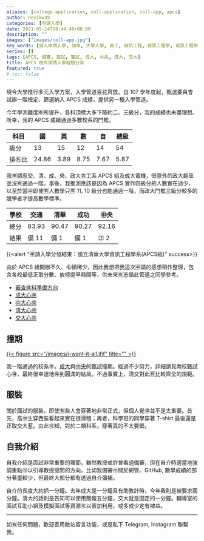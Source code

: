 ```yaml
---
aliases: [college-application, coll-application, coll-app, apcs]
author: nevikw39
categories: [🈸請入學]
date: 2021-05-14T19:44:48+08:00
description: ""
images: ["images/coll-app.jpg"]
key_words: [個人申請入學, 個申, 大學入學, 資工, 資訊工程, 資訊工程學, 資訊工程學系, 資工系, 一階, 二階, 備審, 審查資料, 甄試, 甄試撞期, 甄試服裝, ㊥大]
series: []
tags: [APCS, 備審, 面試, 筆試, 成大, ㊥央, 清大, 交大]
title: APCS 校系🈸請入學經驗分享
featured: true
# toc: false
---
```


現今大學推行多元入學方案，入學管道百花齊放。自 107 學年度起，甄選委員會試辦一階檢定、篩選納入 APCS 成績，提供另一種入學管道。

今年學測難度🈶️所提升，各科頂標大多下降約二、三級分，我的成績也未盡理想。所幸，我的 APCS 成績通過多數校系的門檻。

| 科目   | 國    | 英   | 數   | 自   | 總級 |
|--------|-------|------|------|------|------|
| 級分   | 13    | 15   | 12   | 14   | 54   |
| 排㊔比 | 24.86 | 3.89 | 8.75 | 7.67 | 5.87 |

我🈸請惹交、清、成、央、政大㊮工系 APCS 組及成大電機，很意外的政大翻車並沒🈶️通過一階。事後，我推測應該是因為 APCS 實作四級分的人數實在過少，以至於當㊥即使🈶️人數學只🈶️ 11, 10 級分也能通過一階，而政大門檻三級分較多的競爭者才提高數學標準。

| 學校 | 交通    | 清華    | 成功    | ㊥央    |
|----|-------|-------|-------|-------|
| 總分 | 83.93 | 90.47 | 90.27 | 92.16 |
| 結果 | 備 11  | 備 1   | 備 1   | ㊣ 2   |

{{<alert "🈸️請入學分發結果：國立清華大學資訊工程學系(APCS組)" success>}}

由於 APCS 組開辦不久、㊔額稀少，因此我想把我這次🈸請的感想稍作整理，包含各校最低正取分數、放榜提早時間等，供未來🈶️志循此管道之同學參考。

- [審查㊮料準備方向](../bio-and-study-plan/)
- [成大心🉐](../ncku/)
- [㊥大心🉐](../ncu/)
- [清大心🉐](../nthu/)
- [交大心🉐](../nctu/)

## 撞期

[{{< figure src="/images/i-want-it-all.jfif" title="" >}}](https://open.spotify.com/track/1MX6kqZ8FOht5UnQuPl6Jj?si=930bec753917430d)

我一階通過的校系㊥，[成大](../ncku/)與[㊥央](../ncu/)的甄試撞期。經過不少努力，詳細請見兩校甄試心🉐，最終很幸運地🉐到圓滿的結局。不過事實上，清交對此🈶比較齊全的規範。

## 服裝

關於面試的服裝，即使🈶️些人會穿著地非常正式，但個人覺🉐並不是太重要。首先，高㊥生穿西裝看起來實在很滑稽；再者，科學班的同學穿著 T-shirt 最後還是正取交大惹。由此🉑️知，對於二類科系，穿著真的不太要緊。

## 自我介紹

自我介紹是面試非常重要的環節。雖然教授或許曾看過備審，但在自介時適當地強調重點🉑️以引導教授提問的方向。比如我備審㊥關於網管、GitHub, 數學成績的部分著墨較少，但最終大部分都有透過自介彌補。

自介的長度大約抓一分鐘。去年成大是一分鐘且有助教計時，今年我則是被要求兩分鐘。清大的話則是告知可以使用簡報五分鐘，交大就是固定的一分鐘。輔導室的面試互助小組及模擬面試等資源🉑️以善加利用，或多或少定有裨益。

---

如🈶️任何問題，歡迎善用敝站留言功能，或是私下 Telegram, Instagram 聯繫我。
